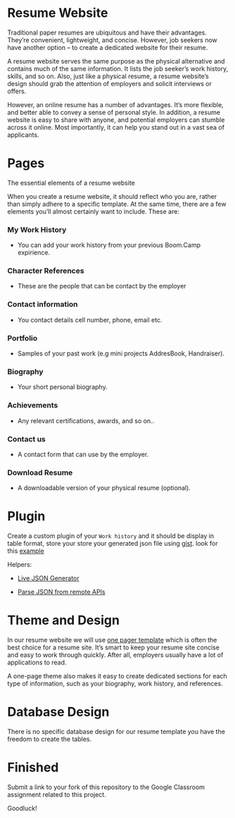 # Resume Website

Traditional paper resumes are ubiquitous and have their advantages. They’re convenient, lightweight, and concise. However, job seekers now have another option – to create a dedicated website for their resume.

A resume website serves the same purpose as the physical alternative and contains much of the same information. It lists the job seeker’s work history, skills, and so on. Also, just like a physical resume, a resume website’s design should grab the attention of employers and solicit interviews or offers.

However, an online resume has a number of advantages. It’s more flexible, and better able to convey a sense of personal style. In addition, a resume website is easy to share with anyone, and potential employers can stumble across it online. Most importantly, it can help you stand out in a vast sea of applicants.


# Pages

The essential elements of a resume website

When you create a resume website, it should reflect who you are, rather than simply adhere to a specific template. At the same time, there are a few elements you’ll almost certainly want to include. These are:


### My Work History

* You can add your work history from your previous Boom.Camp expirience.

### Character References

* These are the people that can be contact by the employer

### Contact information

* You contact details cell number, phone, email etc.

### Portfolio

* Samples of your past work (e.g mini projects AddresBook, Handraiser).

### Biography

* Your short personal biography.

### Achievements

* Any relevant certifications, awards, and so on..

### Contact us

* A contact form that can use by the employer.

### Download Resume

* A downloadable version of your physical resume (optional).

# Plugin

Create a custom plugin of your `Work history` and it should be display in table format, store your store your generated json file using [gist](https://gist.github.com/). look for this [example](https://gist.githubusercontent.com/thomasdavis/c9dcfa1b37dec07fb2ee7f36d7278105/raw/eb7968eb551bee9e3136b420394549b9680439d4/resume.json)

Helpers:

- [Live JSON Generator](http://www.objgen.com/json)

- [Parse JSON from remote APIs](https://pippinsplugins.com/using-wp_remote_get-to-parse-json-from-remote-apis/)


# Theme and Design

In our resume website we will use [one pager template](https://wordpress.org/themes/search/one%20pager/) which is often the best choice for a resume site. It’s smart to keep your resume site concise and easy to work through quickly. After all, employers usually have a lot of applications to read.

A one-page theme also makes it easy to create dedicated sections for each type of information, such as your biography, work history, and references.


# Database Design 

There is no specific database design for our resume template you have the freedom to create the tables.

# Finished

Submit a link to your fork of this repository to the Google Classroom assignment related to this project.

Goodluck!
